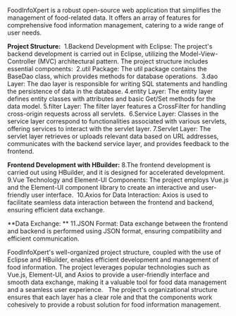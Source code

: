 FoodInfoXpert is a robust open-source web application that simplifies the management of food-related data. It offers an array of features for comprehensive food information management, catering to a wide range of user needs. 

**Project Structure:** 
1.Backend Development with Eclipse: The project's backend development is carried out in Eclipse, utilizing the Model-View-Controller (MVC) architectural pattern. The project structure includes essential components: 
2.util Package: The util package contains the BaseDao class, which provides methods for database operations. 
3.dao Layer: The dao layer is responsible for writing SQL statements and handling the persistence of data in the database.
4.entity Layer: The entity layer defines entity classes with attributes and basic Get/Set methods for the data model.
5.filter Layer: The filter layer features a CrossFilter for handling cross-origin requests across all servlets. 
6.Service Layer: Classes in the service layer correspond to functionalities associated with various servlets, offering services to interact with the servlet layer.
7.Servlet Layer: The servlet layer retrieves or uploads relevant data based on URL addresses, communicates with the backend service layer, and provides feedback to the frontend.

**Frontend Development with HBuilder:**
8.The frontend development is carried out using HBuilder, and it is designed for accelerated development. 
9.Vue Technology and Element-UI Components: The project employs Vue.js and the Element-UI component library to create an interactive and user-friendly user interface. 
10.Axios for Data Interaction: Axios is used to facilitate seamless data interaction between the frontend and backend, ensuring efficient data exchange.

**Data Exchange: **
11.JSON Format: Data exchange between the frontend and backend is performed using JSON format, ensuring compatibility and efficient communication. 

FoodInfoXpert's well-organized project structure, coupled with the use of Eclipse and HBuilder, enables efficient development and management of food information. The project leverages popular technologies such as Vue.js, Element-UI, and Axios to provide a user-friendly interface and smooth data exchange, making it a valuable tool for food data management and a seamless user experience.  
The project's organizational structure ensures that each layer has a clear role and that the components work cohesively to provide a robust solution for food information management. 
